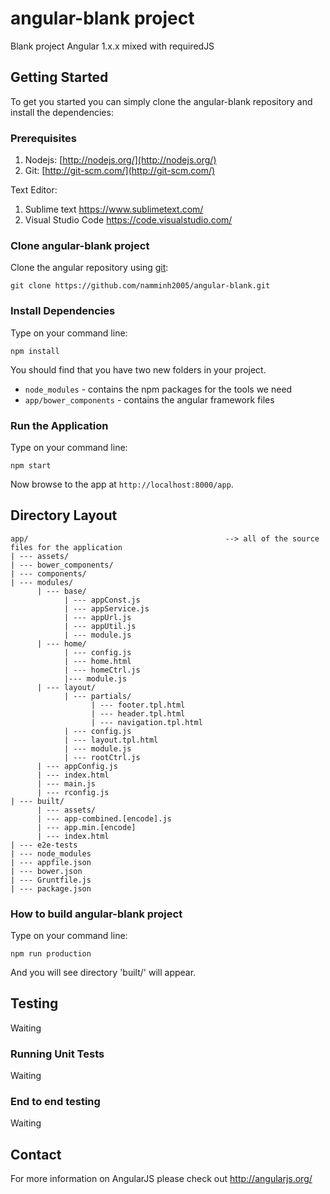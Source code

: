 # angular-blank project

Blank project Angular 1.x.x mixed with requiredJS

## Getting Started

To get you started you can simply clone the angular-blank repository and install the dependencies:

### Prerequisites

1. Nodejs:                [http://nodejs.org/](http://nodejs.org/)
2. Git:                   [http://git-scm.com/](http://git-scm.com/)

Text Editor:
1. Sublime text           https://www.sublimetext.com/
2. Visual Studio Code     https://code.visualstudio.com/

### Clone angular-blank project

Clone the angular repository using [git][git]:

```
git clone https://github.com/namminh2005/angular-blank.git
```

### Install Dependencies

Type on your command line:

```
npm install
```

You should find that you have two new folders in your project.

* `node_modules` - contains the npm packages for the tools we need
* `app/bower_components` - contains the angular framework files

### Run the Application

Type on your command line:

```
npm start
```

Now browse to the app at `http://localhost:8000/app`.

## Directory Layout

```
app/                                            --> all of the source files for the application
| --- assets/               
| --- bower_components/                         
| --- components/                               
| --- modules/
      | --- base/
            | --- appConst.js
            | --- appService.js
            | --- appUrl.js
            | --- appUtil.js
            | --- module.js
      | --- home/
            | --- config.js
            | --- home.html
            | --- homeCtrl.js
            |--- module.js
      | --- layout/
            | --- partials/
                  | --- footer.tpl.html
                  | --- header.tpl.html
                  | --- navigation.tpl.html
            | --- config.js
            | --- layout.tpl.html
            | --- module.js
            | --- rootCtrl.js
      | --- appConfig.js
      | --- index.html
      | --- main.js
      | --- rconfig.js
| --- built/
      | --- assets/
      | --- app-combined.[encode].js
      | --- app.min.[encode]
      | --- index.html
| --- e2e-tests
| --- node_modules
| --- appfile.json
| --- bower.json
| --- Gruntfile.js
| --- package.json
```

### How to build angular-blank project

Type on your command line:

```
npm run production
```

And you will see directory 'built/' will appear.

## Testing

Waiting

### Running Unit Tests

Waiting

### End to end testing

Waiting

## Contact

For more information on AngularJS please check out http://angularjs.org/

[git]: http://git-scm.com/
[bower]: http://bower.io
[npm]: https://www.npmjs.org/
[node]: http://nodejs.org
[protractor]: https://github.com/angular/protractor
[jasmine]: http://jasmine.github.io
[karma]: http://karma-runner.github.io
[travis]: https://travis-ci.org/
[http-server]: https://github.com/nodeapps/http-server
